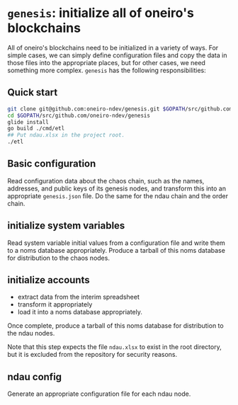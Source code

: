 # `genesis`: initialize all of oneiro's blockchains

All of oneiro's blockchains need to be initialized in a variety of ways. For simple cases, we can simply define configuration files and copy the data in those files into the appropriate places, but for other cases, we need something more complex. `genesis` has the following responsibilities:

## Quick start

```sh
git clone git@github.com:oneiro-ndev/genesis.git $GOPATH/src/github.com/oneiro-ndev/genesis
cd $GOPATH/src/github.com/oneiro-ndev/genesis
glide install
go build ./cmd/etl
## Put ndau.xlsx in the project root.
./etl
```

## Basic configuration

Read configuration data about the chaos chain, such as the names, addresses, and public keys of its genesis nodes, and transform this into an appropriate `genesis.json` file. Do the same for the ndau chain and the order chain.

## initialize system variables

Read system variable initial values from a configuration file and write them to a noms database appropriately. Produce a tarball of this noms database for distribution to the chaos nodes.

## initialize accounts

- extract data from the interim spreadsheet
- transform it appropriately
- load it into a noms database appropriately.

Once complete, produce a tarball of this noms database for distribution to the ndau nodes.

Note that this step expects the file `ndau.xlsx` to exist in the root directory, but it is excluded from the repository for security reasons.

## ndau config

Generate an appropriate configuration file for each ndau node.


